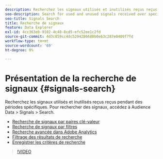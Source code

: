 ```yaml
---
description: Recherchez les signaux utilisés et inutilisés reçus reçus pendant des périodes spécifiques. Pour rechercher des signaux, accédez à Audience Data > Signals > Search.
seo-description: Search for used and unused signals received over specific periods of time. To search for signals, go to Audience Data > Signals > Search.
seo-title: Signals Search
title: Recherche de signaux
feature: Data Explorer
exl-id: 4cc363eb-9102-4c48-8cd5-efc52ee1c2fd
source-git-commit: 4d3c859cc4dc5294286680b0e63c287e0409f7fd
workflow-type: tm+mt
source-wordcount: '69'
ht-degree: 0%

---
```


# Présentation de la recherche de signaux {#signals-search}

Recherchez les signaux utilisés et inutilisés reçus reçus pendant des périodes spécifiques. Pour rechercher des signaux, accédez à Audience Data > Signals > Search.

* [Recherche de signaux par paires clé-valeur](/help/using/features/data-explorer/data-explorer-signals-search/data-explorer-search-pairs.md)
* [Recherche de signaux par filtres](/help/using/features/data-explorer/data-explorer-signals-search/data-explorer-search-filters.md)
* [Recherche avancée dans Adobe Analytics](/help/using/features/data-explorer/data-explorer-signals-search/data-explorer-search-analytics.md)
* [Filtrage des résultats de recherche](/help/using/features/data-explorer/data-explorer-signals-search/data-explorer-filter-results.md)
* [Enregistrer les critères de recherche](/help/using/features/data-explorer/data-explorer-signals-search/data-explorer-save-search.md)

>[!VIDEO](https://video.tv.adobe.com/v/330362?captions=fre_fr)
